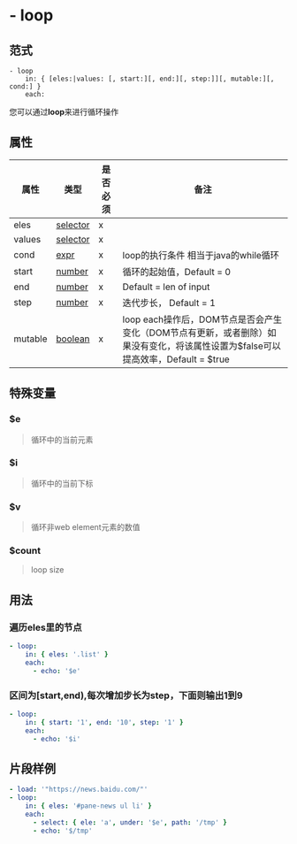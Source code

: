 # \- loop

## 范式
```
- loop
    in: { [eles:|values: [, start:][, end:][, step:]][, mutable:][, cond:] }
    each:
```
您可以通过**loop**来进行循环操作

## 属性
| 属性 | 类型 | 是否必须 | 备注 |
|--------|--------|--------|--------|
|   eles   | [selector](datatype.md)  | x |   |
|   values   | [selector](datatype.md)  | x  |   |
|   cond   | [expr](datatype.md)  |  x |  loop的执行条件 相当于java的while循环 |
|   start   | [number](datatype.md)  |  x | 循环的起始值，Default = 0  |
|   end   | [number](datatype.md)  |  x | Default = len of input |
|   step   | [number](datatype.md)  |  x | 迭代步长， Default = 1  |
|   mutable   | [boolean](datatype.md)  |  x |  loop each操作后，DOM节点是否会产生变化（DOM节点有更新，或者删除）如果没有变化，将该属性设置为$false可以提高效率，Default = $true |


## 特殊变量
### **$e**
> 循环中的当前元素

### **$i**
> 循环中的当前下标

### **$v**
> 循环非web element元素的数值

### **$count**
> loop size

## 用法
### 遍历eles里的节点
```yaml
- loop:
    in: { eles: '.list' }
    each:
      - echo: '$e'
```

### 区间为[start,end),每次增加步长为step，下⾯则输出1到9
```yaml
- loop:
    in: { start: '1', end: '10', step: '1' } 
    each:
      - echo: '$i'
```

## 片段样例
```yaml
- load: '"https://news.baidu.com/"'
- loop:
    in: { eles: '#pane-news ul li' }
    each:
      - select: { ele: 'a', under: '$e', path: '/tmp' }
      - echo: '$/tmp'
```
